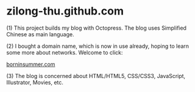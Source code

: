 zilong-thu.github.com
=====================

(1) This project builds my blog with Octopress. The blog uses Simplified Chinese as main language.

(2) I bought a domain name, which is now in use already, hoping to learn some more about networks. Welcome to click:

<a href="http://borninsummer.com/" target="_blank">borninsummer.com</a>

(3) The blog is concerned about HTML/HTML5, CSS/CSS3, JavaScript, Illustrator, Movies, etc.